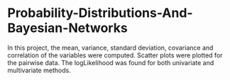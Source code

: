 # Probability-Distributions-And-Bayesian-Networks
In this project, the mean, variance, standard deviation, covariance and correlation of the variables were computed. Scatter plots were plotted for the pairwise data. The logLikelihood was found for both univariate and multivariate methods. 
